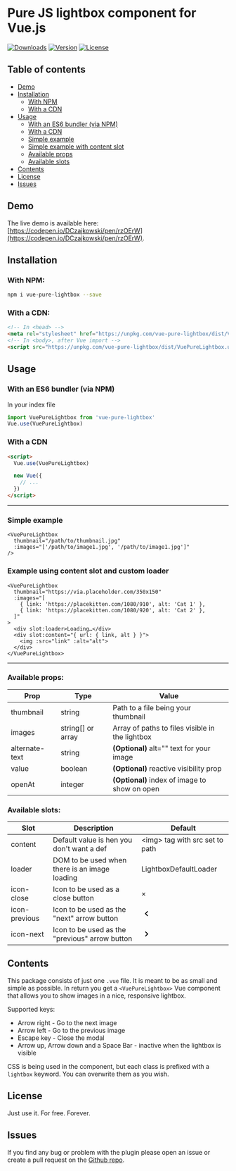 # Pure JS lightbox component for Vue.js
<a href="https://www.npmjs.com/package/vue-pure-lightbox"><img src="https://img.shields.io/npm/dt/vue-pure-lightbox.svg" alt="Downloads"></a>
<a href="https://www.npmjs.com/package/vue-pure-lightbox"><img src="https://img.shields.io/npm/v/vue-pure-lightbox.svg" alt="Version"></a>
<a href="https://spdx.org/licenses/MIT.html"><img src="https://img.shields.io/npm/l/vue-pure-lightbox.svg" alt="License"></a>

## Table of contents
* [Demo](#demo)
* [Installation](#installation)
  * [With NPM](#with-npm)
  * [With a CDN](#with-a-cdn)
* [Usage](#usage)
  * [With an ES6 bundler (via NPM)](#with-an-es6-bundler-via-npm)
  * [With a CDN](#with-a-cdn)
  * [Simple example](#simple-example)
  * [Simple example with content slot](#simple-example-with-content-slot)
  * [Available props](#available-props)
  * [Available slots](#available-slots)
* [Contents](#contents)
* [License](#license)
* [Issues](#issues)

## Demo
The live demo is available here: [https://codepen.io/DCzajkowski/pen/rzOErW](https://codepen.io/DCzajkowski/pen/rzOErW).

## Installation
### With NPM:
```bash
npm i vue-pure-lightbox --save
```

### With a CDN:
```html
<!-- In <head> -->
<meta rel="stylesheet" href="https://unpkg.com/vue-pure-lightbox/dist/VuePureLightbox.css">
<!-- In <body>, after Vue import -->
<script src="https://unpkg.com/vue-pure-lightbox/dist/VuePureLightbox.umd.min.js"></script>
```

## Usage
### With an ES6 bundler (via NPM)
In your index file
```js
import VuePureLightbox from 'vue-pure-lightbox'
Vue.use(VuePureLightbox)
```

### With a CDN
```html
<script>
  Vue.use(VuePureLightbox)

  new Vue({
    // ...
  })
</script>
```

---

### Simple example

```vue
<VuePureLightbox
  thumbnail="/path/to/thumbnail.jpg"
  :images="['/path/to/image1.jpg', '/path/to/image1.jpg']"
/>
```

### Example using content slot and custom loader

```vue
<VuePureLightbox
  thumbnail="https://via.placeholder.com/350x150"
  :images="[
    { link: 'https://placekitten.com/1080/910', alt: 'Cat 1' },
    { link: 'https://placekitten.com/1080/920', alt: 'Cat 2' },
  ]"
>
  <div slot:loader>Loading…</div>
  <div slot:content="{ url: { link, alt } }">
    <img :src="link" :alt="alt">
  </div>
</VuePureLightbox>
```

---

### Available props:

| Prop           | Type              | Value                                           |
| -------------- | ----------------- | ----------------------------------------------- |
| thumbnail      | string            | Path to a file being your thumbnail             |
| images         | string[] or array | Array of paths to files visible in the lightbox |
| alternate-text | string            | **(Optional)** alt="" text for your image       |
| value          | boolean           | **(Optional)** reactive visibility prop         |
| openAt         | integer           | **(Optional)** index of image to show on open   |

### Available slots:
| Slot          | Description                                    | Default                              |
| ------------- | ---------------------------------------------- | ------------------------------------ |
| content       | Default value is hen you don't want a def      | &lt;img&gt; tag with src set to path |
| loader        | DOM to be used when there is an image loading  | LightboxDefaultLoader                |
| icon-close    | Icon to be used as a close button              | &times;                              |
| icon-previous | Icon to be used as the "next" arrow button     | <svg height="24" viewBox="0 0 24 24" width="24" xmlns="http://www.w3.org/2000/svg"><path d="M15.41 16.09l-4.58-4.59 4.58-4.59L14 5.5l-6 6 6 6z"/><path d="M0-.5h24v24H0z" fill="none"/></svg> |
| icon-next     | Icon to be used as the "previous" arrow button | <svg height="24" viewBox="0 0 24 24" width="24" xmlns="http://www.w3.org/2000/svg"><path d="M8.59 16.34l4.58-4.59-4.58-4.59L10 5.75l6 6-6 6z"/><path d="M0-.25h24v24H0z" fill="none"/></svg> |

## Contents
This package consists of just one `.vue` file. It is meant to be as small and simple as possible.
In return you get a `<VuePureLightbox>` Vue component that allows you to show images in a nice, responsive lightbox.

Supported keys:
- Arrow right - Go to the next image
- Arrow left - Go to the previous image
- Escape key - Close the modal
- Arrow up, Arrow down and a Space Bar - inactive when the lightbox is visible

CSS is being used in the component, but each class is prefixed with a `lightbox` keyword. You can overwrite them as you wish.

## License
Just use it. For free. Forever.

## Issues
If you find any bug or problem with the plugin please open an issue or create a pull request on the [Github repo](https://github.com/DCzajkowski/vue-pure-lightbox).
